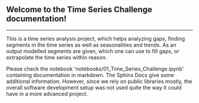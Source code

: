 
## Welcome to the Time Series Challenge documentation!

---

This is a time series analysis project, which helps analyzing gaps, finding segments in the time series as well as seasonalities and trends.
As an output modelled segments are given, which one can use to fill gaps, or extrapolate the time series within reason.

Please check the notebook 'notebooks/01_Time_Series_Challenge.ipynb' containing documentation in markdown.
The Sphinx Docs give some additional information. However, since we rely on public libraries mostly, the overall software development setup was not used quite the way it could have in a more advanced project.


